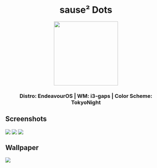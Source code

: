 <h1 align="center">sause² Dots</h1>
<div align="center">
  <img src="https://external-content.duckduckgo.com/iu/?u=https%3A%2F%2Fi.pinimg.com%2Foriginals%2F46%2F64%2Ff0%2F4664f0a17359eb445ce91729c0eadb09.gif&f=1&nofb=1"      width=200px>
</div>
<h3 align="center">Distro: EndeavourOS | WM: i3-gaps | Color Scheme: TokyoNight</h3>

<h2 align="left">Screenshots</h2>
<img src="https://i.imgur.com/3Vn5BYb.png" align="center">
<img src="https://i.imgur.com/JSdOm9u.png" align="center">
<img src="https://i.imgur.com/Xr92lAI.png" align="center">

<h2 align="left">Wallpaper</h2>
<img src="https://i.imgur.com/3Vn5BYb.png" align="center">
